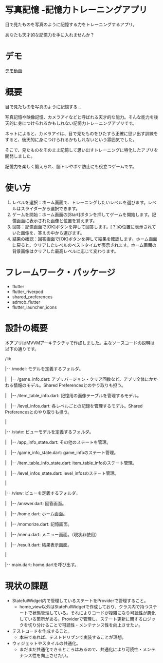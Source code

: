 # 写真記憶 -記憶力トレーニングアプリ

目で見たものを写真のように記憶する力をトレーニングするアプリ。

あなたも天才的な記憶力を手に入れませんか？

# デモ

[デモ動画](https://drive.google.com/file/d/1zehrxW1JasQIGNGl-_1EJAzcuSPsD8OV/view?usp=sharing)

# 概要

目で見たものを写真のように記憶する…

写真記憶や映像記憶、カメラアイなどと呼ばれる天才的な能力。そんな能力を後天的に身につけられるかもしれない記憶力トレーニングアプリです。

ネットによると、カメラアイは、目で見たものをひたすら正確に思い出す訓練をすると、後天的に身につけられるかもしれないという雰囲気でした。

そこで、見たものをそのまま記憶して思い出すトレーニングに特化したアプリを開発しました。

記憶力を楽しく鍛えられ、脳トレやボケ防止にも役立つゲームです。

# 使い方

1. レベルを選択：ホーム画面で、トレーニングしたいレベルを選びます。レベルはスライダーから選択できます。
3. ゲームを開始：ホーム画面の[Start]ボタンを押してゲームを開始します。記憶画面に表示された画像と位置を覚えます。
4. 回答：記憶画面で[OK]ボタンを押して回答します。[？]の位置に表示されていた画像を、答えの中から選びます。
6. 結果の確認：回答画面で[OK]ボタンを押して結果を確認します。ホーム画面に戻ると、クリアしたレベルのベストタイムが表示されます。ホーム画面の背景画像はクリアした最高レベルに応じて変わります。

# フレームワーク・パッケージ

* flutter
* flutter_riverpod
* shared_preferences
* admob_flutter
* flutter_launcher_icons

# 設計の概要

本アプリはMVVMアーキテクチャで作成しました。主なソースコードの説明は以下の通りです。

/lib

|-- /model: モデルを定義するフォルダ。

|　|-- /game_info.dart: アプリバージョン・クリア回数など、アプリ全体にかかわる情報のモデル。Shared Preferencesとのやり取りも担う。

|　|-- /item_table_info.dart: 記憶用の画像テーブルを管理するモデル。

|　|-- /level_infos.dart: 各レベルごとの記録を管理するモデル。Shared Preferencesとのやり取りも担う。

|

|-- /state: ビューモデルを定義するフォルダ。

|　|-- /app_info_state.dart: その他のステートを管理。

|　|-- /game_info_state.dart: game_infoのステート管理。

|　|-- /item_table_info_state.dart: item_table_infoのステート管理。

|　|-- /level_infos_state.dart: level_infosのステート管理。

|

|-- /view: ビューを定義するフォルダ。

|　|-- /answer.dart: 回答画面。

|　|-- /home.dart: ホーム画面。

|　|-- /momorize.dart: 記憶画面。

|　|-- /menu.dart: メニュー画面。（現状非使用）

|　|-- /result.dart: 結果表示画面。

|

|-- main.dart: home.dartを呼び出す。

# 現状の課題

* StatefulWidget内で管理しているステートをProviderで管理すること。
  * home_view以外はStateFulWidgetで作成しており、クラス内で持つステートで状態管理している。それによりコードが複雑になり可読性が悪化している箇所がある。Providerで管理し、ステート更新に関するロジックを切り分けることで可読性・メンテナンス性を向上させたい。 
* テストコードを作成すること。
  * 本来であれば、テストドリブンで実装することが理想。
* ウィジェットやスタイルの共通化。
  * まだまだ共通化できるところはあるので、共通化により可読性・メンテナンス性を向上させたい。
